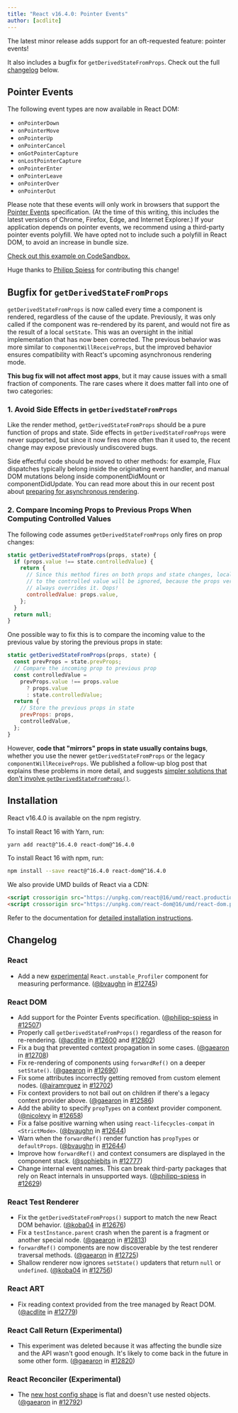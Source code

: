 ```yaml
---
title: "React v16.4.0: Pointer Events"
author: [acdlite]
---
```


The latest minor release adds support for an oft-requested feature: pointer events!

It also includes a bugfix for `getDerivedStateFromProps`. Check out the full [changelog](#changelog) below.

## Pointer Events

The following event types are now available in React DOM:

- `onPointerDown`
- `onPointerMove`
- `onPointerUp`
- `onPointerCancel`
- `onGotPointerCapture`
- `onLostPointerCapture`
- `onPointerEnter`
- `onPointerLeave`
- `onPointerOver`
- `onPointerOut`

Please note that these events will only work in browsers that support the [Pointer Events](https://developer.mozilla.org/en-US/docs/Web/API/Pointer_events) specification. (At the time of this writing, this includes the latest versions of Chrome, Firefox, Edge, and Internet Explorer.) If your application depends on pointer events, we recommend using a third-party pointer events polyfill. We have opted not to include such a polyfill in React DOM, to avoid an increase in bundle size.

[Check out this example on CodeSandbox.](codesandbox://16-4-release-blog-post/pointer-events-example)

Huge thanks to [Philipp Spiess](https://github.com/philipp-spiess) for contributing this change!

## Bugfix for `getDerivedStateFromProps`

`getDerivedStateFromProps` is now called every time a component is rendered, regardless of the cause of the update. Previously, it was only called if the component was re-rendered by its parent, and would not fire as the result of a local `setState`. This was an oversight in the initial implementation that has now been corrected. The previous behavior was more similar to `componentWillReceiveProps`, but the improved behavior ensures compatibility with React's upcoming asynchronous rendering mode.

**This bug fix will not affect most apps**, but it may cause issues with a small fraction of components. The rare cases where it does matter fall into one of two categories:

### 1. Avoid Side Effects in `getDerivedStateFromProps`

Like the render method, `getDerivedStateFromProps` should be a pure function of props and state. Side effects in `getDerivedStateFromProps` were never supported, but since it now fires more often than it used to, the recent change may expose previously undiscovered bugs.

Side effectful code should be moved to other methods: for example, Flux dispatches typically belong inside the originating event handler, and manual DOM mutations belong inside componentDidMount or componentDidUpdate. You can read more about this in our recent post about [preparing for asynchronous rendering](/blog/2018/03/27/update-on-async-rendering.html).

### 2. Compare Incoming Props to Previous Props When Computing Controlled Values

The following code assumes `getDerivedStateFromProps` only fires on prop changes:

```js
static getDerivedStateFromProps(props, state) {
  if (props.value !== state.controlledValue) {
    return {
      // Since this method fires on both props and state changes, local updates
      // to the controlled value will be ignored, because the props version
      // always overrides it. Oops!
      controlledValue: props.value,
    };
  }
  return null;
}
```

One possible way to fix this is to compare the incoming value to the previous value by storing the previous props in state:

```js
static getDerivedStateFromProps(props, state) {
  const prevProps = state.prevProps;
  // Compare the incoming prop to previous prop
  const controlledValue =
    prevProps.value !== props.value
      ? props.value
      : state.controlledValue;
  return {
    // Store the previous props in state
    prevProps: props,
    controlledValue,
  };
}
```

However, **code that "mirrors" props in state usually contains bugs**, whether you use the newer `getDerivedStateFromProps` or the legacy `componentWillReceiveProps`. We published a follow-up blog post that explains these problems in more detail, and suggests [simpler solutions that don't involve `getDerivedStateFromProps()`](/blog/2018/06/07/you-probably-dont-need-derived-state.html).

## Installation

React v16.4.0 is available on the npm registry.

To install React 16 with Yarn, run:

```bash
yarn add react@^16.4.0 react-dom@^16.4.0
```

To install React 16 with npm, run:

```bash
npm install --save react@^16.4.0 react-dom@^16.4.0
```

We also provide UMD builds of React via a CDN:

```html
<script crossorigin src="https://unpkg.com/react@16/umd/react.production.min.js"></script>
<script crossorigin src="https://unpkg.com/react-dom@16/umd/react-dom.production.min.js"></script>
```

Refer to the documentation for [detailed installation instructions](/docs/installation.html).

## Changelog

### React

* Add a new [experimental](https://github.com/reactjs/rfcs/pull/51) `React.unstable_Profiler` component for measuring performance. ([@bvaughn](https://github.com/bvaughn) in [#12745](https://github.com/facebook/react/pull/12745))

### React DOM

* Add support for the Pointer Events specification. ([@philipp-spiess](https://github.com/philipp-spiess) in [#12507](https://github.com/facebook/react/pull/12507))
* Properly call `getDerivedStateFromProps()` regardless of the reason for re-rendering. ([@acdlite](https://github.com/acdlite) in [#12600](https://github.com/facebook/react/pull/12600) and [#12802](https://github.com/facebook/react/pull/12802))
* Fix a bug that prevented context propagation in some cases. ([@gaearon](https://github.com/gaearon) in [#12708](https://github.com/facebook/react/pull/12708))
* Fix re-rendering of components using `forwardRef()` on a deeper `setState()`. ([@gaearon](https://github.com/gaearon) in [#12690](https://github.com/facebook/react/pull/12690))
* Fix some attributes incorrectly getting removed from custom element nodes. ([@airamrguez](https://github.com/airamrguez) in [#12702](https://github.com/facebook/react/pull/12702))
* Fix context providers to not bail out on children if there's a legacy context provider above. ([@gaearon](https://github.com/gaearon) in [#12586](https://github.com/facebook/react/pull/12586))
* Add the ability to specify `propTypes` on a context provider component. ([@nicolevy](https://github.com/nicolevy) in [#12658](https://github.com/facebook/react/pull/12658))
* Fix a false positive warning when using `react-lifecycles-compat` in `<StrictMode>`. ([@bvaughn](https://github.com/bvaughn) in [#12644](https://github.com/facebook/react/pull/12644))
* Warn when the `forwardRef()` render function has `propTypes` or `defaultProps`. ([@bvaughn](https://github.com/bvaughn) in [#12644](https://github.com/facebook/react/pull/12644))
* Improve how `forwardRef()` and context consumers are displayed in the component stack. ([@sophiebits](https://github.com/sophiebits) in [#12777](https://github.com/facebook/react/pull/12777))
* Change internal event names. This can break third-party packages that rely on React internals in unsupported ways. ([@philipp-spiess](https://github.com/philipp-spiess) in [#12629](https://github.com/facebook/react/pull/12629))

### React Test Renderer

* Fix the `getDerivedStateFromProps()` support to match the new React DOM behavior. ([@koba04](https://github.com/koba04) in [#12676](https://github.com/facebook/react/pull/12676))
* Fix a `testInstance.parent` crash when the parent is a fragment or another special node. ([@gaearon](https://github.com/gaearon) in [#12813](https://github.com/facebook/react/pull/12813))
* `forwardRef()` components are now discoverable by the test renderer traversal methods. ([@gaearon](https://github.com/gaearon) in [#12725](https://github.com/facebook/react/pull/12725))
* Shallow renderer now ignores `setState()` updaters that return `null` or `undefined`. ([@koba04](https://github.com/koba04) in [#12756](https://github.com/facebook/react/pull/12756))

### React ART

* Fix reading context provided from the tree managed by React DOM. ([@acdlite](https://github.com/acdlite) in [#12779](https://github.com/facebook/react/pull/12779))

### React Call Return (Experimental)

* This experiment was deleted because it was affecting the bundle size and the API wasn't good enough. It's likely to come back in the future in some other form. ([@gaearon](https://github.com/gaearon) in [#12820](https://github.com/facebook/react/pull/12820))

### React Reconciler (Experimental)

* The [new host config shape](https://github.com/facebook/react/blob/c601f7a64640290af85c9f0e33c78480656b46bc/packages/react-noop-renderer/src/createReactNoop.js#L82-L285) is flat and doesn't use nested objects. ([@gaearon](https://github.com/gaearon) in [#12792](https://github.com/facebook/react/pull/12792))
